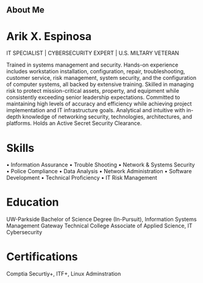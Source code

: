 ## About Me
# Arik X. Espinosa
IT SPECIALIST | CYBERSECURITY EXPERT | U.S. MILTARY VETERAN

Trained in systems management and security. Hands-on experience includes workstation installation, configuration, repair, troubleshooting, customer service, risk management, system security, and the configuration of computer systems, all backed by extensive training. Skilled in managing risk to protect mission-critical assets, property, and equipment while consistently exceeding senior leadership expectations. Committed to maintaining high levels of accuracy and efficiency while achieving project implementation and IT infrastructure goals. Analytical and intuitive with in-depth knowledge of networking security, technologies, architectures, and platforms. Holds an Active Secret Security Clearance.

# Skills
•	Information Assurance
•	Trouble Shooting
•	Network & Systems Security
•	Police Compliance
•	Data Analysis
•	Network Administration
•	Software Development
•	Technical Proficiency
•	IT Risk Management 

# Education
UW-Parkside Bachelor of Science Degree (In-Pursuit), Information Systems Management
Gateway Technical College Associate of Applied Science, IT Cybersecurity 

# Certifications
Comptia Securtiy+, ITF+, Linux Adminstration

